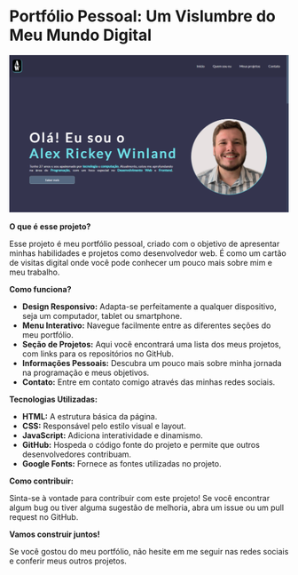 # **Portfólio Pessoal: Um Vislumbre do Meu Mundo Digital** 

<img src="imagem/Projeto.png">

**O que é esse projeto?**

Esse projeto é meu portfólio pessoal, criado com o objetivo de apresentar minhas habilidades e projetos como desenvolvedor web. É como um cartão de visitas digital onde você pode conhecer um pouco mais sobre mim e meu trabalho.

**Como funciona?**

* **Design Responsivo:** Adapta-se perfeitamente a qualquer dispositivo, seja um computador, tablet ou smartphone.
* **Menu Interativo:** Navegue facilmente entre as diferentes seções do meu portfólio.
* **Seção de Projetos:** Aqui você encontrará uma lista dos meus projetos, com links para os repositórios no GitHub.
* **Informações Pessoais:** Descubra um pouco mais sobre minha jornada na programação e meus objetivos.
* **Contato:** Entre em contato comigo através das minhas redes sociais.

**Tecnologias Utilizadas:**

* **HTML:** A estrutura básica da página.
* **CSS:** Responsável pelo estilo visual e layout.
* **JavaScript:** Adiciona interatividade e dinamismo.
* **GitHub:** Hospeda o código fonte do projeto e permite que outros desenvolvedores contribuam.
* **Google Fonts:** Fornece as fontes utilizadas no projeto.

**Como contribuir:**

Sinta-se à vontade para contribuir com este projeto! Se você encontrar algum bug ou tiver alguma sugestão de melhoria, abra um issue ou um pull request no GitHub. 

**Vamos construir juntos!**

Se você gostou do meu portfólio, não hesite em me seguir nas redes sociais e conferir meus outros projetos. 
